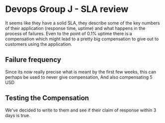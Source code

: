 # Devops Group J - SLA review
It seems like they have a solid SLA, they describe some of the key numbers of their application (response time, uptime) and what happens in the process of failures. Even to the point of 0.1% uptime there is a compensation which might lead to a pretty big compensation to give out to customers using the application.
## Failure frequency
Since its now really precise what is meant by the first few weeks, this can perhaps be used to never give compensation, And also compensating 5 USD 
## Testing the Compensation
We've decided to write to them and see if their claim of response within 3 days is true.
